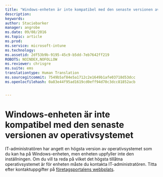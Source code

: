 ```yaml
---
title: "Windows-enheten är inte kompatibel med den senaste versionen av operativsystemet | Microsoft Intune"
description: 
keywords: 
author: Staciebarker
manager: angrobe
ms.date: 09/08/2016
ms.topic: article
ms.prod: 
ms.service: microsoft-intune
ms.technology: 
ms.assetid: 2df53b9b-9195-45c9-b5dd-7eb7642ff219
ROBOTS: NOINDEX,NOFOLLOW
ms.reviewer: chrisgre
ms.suite: ems
translationtype: Human Translation
ms.sourcegitcommit: 7549b5af84e5a1712c2e1649b1afe03718d53dcc
ms.openlocfilehash: 0a83e44f95ad1619cd0eff94d70c3dcc81852acb


---
```



# Windows-enheten är inte kompatibel med den senaste versionen av operativsystemet

IT-administratören har angett en högsta version av operativsystemet som du kan ha på Windows-enheten, men enheten uppfyller inte den inställningen. Om du vill ta reda på vilket det högsta tillåtna operativsystemet är för enheten måste du kontakta IT-administratören. Titta efter kontaktuppgifter på [företagsportalens webbplats](http://portal.manage.microsoft.com).




<!--HONumber=Sep16_HO2-->



